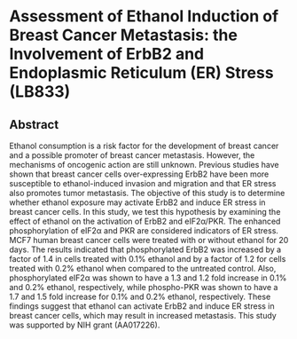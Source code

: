 # Assessment of Ethanol Induction of Breast Cancer Metastasis: the Involvement of ErbB2 and Endoplasmic Reticulum (ER) Stress (LB833)

## Abstract

Ethanol consumption is a risk factor for the development of breast cancer and a possible promoter of breast cancer metastasis. However, the mechanisms of oncogenic action are still unknown. Previous studies have shown that breast cancer cells over-expressing ErbB2 have been more susceptible to ethanol-induced invasion and migration and that ER stress also promotes tumor metastasis. The objective of this study is to determine whether ethanol exposure may activate ErbB2 and induce ER stress in breast cancer cells. In this study, we test this hypothesis by examining the effect of ethanol on the activation of ErbB2 and eIF2α/PKR. The enhanced phosphorylation of eIF2α and PKR are considered indicators of ER stress. MCF7 human breast cancer cells were treated with or without ethanol for 20 days. The results indicated that phosphorylated ErbB2 was increased by a factor of 1.4 in cells treated with 0.1% ethanol and by a factor of 1.2 for cells treated with 0.2% ethanol when compared to the untreated control. Also, phosphorylated eIF2α was shown to have a 1.3 and 1.2 fold increase in 0.1% and 0.2% ethanol, respectively, while phospho-PKR was shown to have a 1.7 and 1.5 fold increase for 0.1% and 0.2% ethanol, respectively. These findings suggest that ethanol can activate ErbB2 and induce ER stress in breast cancer cells, which may result in increased metastasis. This study was supported by NIH grant (AA017226). 